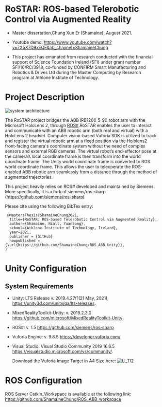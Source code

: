 # RoSTAR: ROS-based Telerobotic Control via Augmented Reality

- Master dissertation,Chung Xue Er (Shamaine), August 2021. 

- Youtube demo: https://www.youtube.com/watch?v=7X5X7D9xEQE&ab_channel=ShamaineChung

- This project has emanated from research conducted with the financial support of Science Foundation Ireland (SFI) under grant number SFI/16/RC/3918, co-funded by CONFIRM Smart Manufacturing and Robotics & Drives Ltd during the Master Computing by Research program at Athlone Institute of Technology. 

# Project Description
![system architecture](https://user-images.githubusercontent.com/86027470/130598791-566ce324-80e8-4616-a6ad-8f34d60b804f.png)

The RoSTAR project bridges the ABB IRB1200_5_90 robot arm with the Microsoft HoloLens 2, through [ROS#](https://github.com/siemens/ros-sharp).RoSTAR enables the user to interact and communicate with an ABB robotic arm (both real and virtual) with a HoloLens 2 headset. Computer vision-based Vuforia SDK is utilized to track and register the virtual robotic arm at a fixed position via the Hololens2 front-facing camera's coordinate system without the need of complex sensors and external RGB cameras. The virtual robot’s end-effector pose at the camera’s local coordinate frame is then transform into the world coordinate frame. The Unity world coordinate frame is converted to ROS world coordinate frame.  This allows the user to teleoperate the ROS-enabled ABB robotic arm seamlessly from a distance through the method of augmented trajectories.

This project heavily relies on ROS# developed and maintained by Siemens. More specifically, it is a fork of siemens/ros-sharp (https://github.com/siemens/ros-sharp)


Please cite using the following BibTex entry:

```
 @MastersThesis{ShamaineChung2021,
  title={RoSTAR: ROS-based Telerobotic Control via Augmented Reality},
  author={Shamaine, Niall, YuanSong},
  school={Athlone Institute of Technology, Ireland},
  year=2021,
  publisher = {GitHub}
  howpublished = {\url{https://github.com/ShamaineChung/ROS_ABB_Unity}},
}
```
# Unity Configuration

## System Requirements
* Unity: LTS Release v. 2019.4.27f1(21 May, 2021), https://unity3d.com/unity/qa/lts-releases.
* MixedRealityToolkit-Unity: v. 2019.2.3.0 
  https://github.com/microsoft/MixedRealityToolkit-Unity
* ROS#: v. 1.5
  https://github.com/siemens/ros-sharp
* Vuforia Engine: v. 9.8.5
  https://developer.vuforia.com/
* Visual Studio: Visual Studio Community 2019 16.6.5
  https://visualstudio.microsoft.com/vs/community/.
  
  Download the Vuforia Image Target in A4 Size here:
  ![LI_TI2](https://user-images.githubusercontent.com/86027470/125611868-ab43e4e7-4667-4a7f-872f-6a2d35a07cac.jpg)

  
# ROS Configuration

ROS Server Catkin_Workspace is available  at the following link: https://github.com/ShamaineChung/ROS_ABB_workspace

